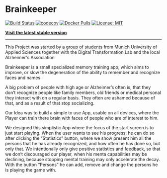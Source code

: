 # Brainkeeper

[![Build Status](https://drone.dev.sart.solutions/api/badges/brainkeeper/frontend/status.svg)](https://drone.dev.sart.solutions/brainkeeper/frontend)
[![codecov](https://codecov.io/gh/brainkeeper/frontend/branch/master/graph/badge.svg)](https://codecov.io/gh/brainkeeper/frontend)
[![Docker Pulls](https://img.shields.io/docker/pulls/hmbrainkeeper/frontend.svg)](https://hub.docker.com/r/hmbrainkeeper/frontend/)
[![License: MIT](https://img.shields.io/badge/License-MIT-brightgreen.svg)](https://opensource.org/licenses/MIT)

[**Visit the latest stable version**](https://app.brainkeeper.sart.solutions/)

---

This Project was started by a [group of students](https://github.com/orgs/brainkeeper/people) from Munich University of Applied Sciences together with the Digital Transformation Lab and the local Alzheimer's Association

Brainkeeper is a small specialized memory training app, which aims to improve, or slow the degeneration of the ability to remember and recognize faces and names.

A big problem of people with high age or Alzheimer’s often is, that they don’t recognize people like family members, old friends or medical personal they interact with on a regular basis. They often are ashamed because of that, and as a result of that stop socializing.

Our Idea was to build a simple to use App, usable on all devices, where the Player can train there brain with faces of people who are of interest to him. 

We designed this simplistic App where the focus of the start screen is to just start playing. 
When the user wants to see his progress, he can do so after clicking the “Statistics” button, where we show present him all the persons that he has already recognized, and how often he has done so, but only that. We intentionally only give positive statistics and feedback, so that we don’t discouraged our player, when his menta capabilities may be declining, because stopping mental training may only accelerate the decay. With the button “Persons” he can add, remove and change the persons he is playing the game with.

